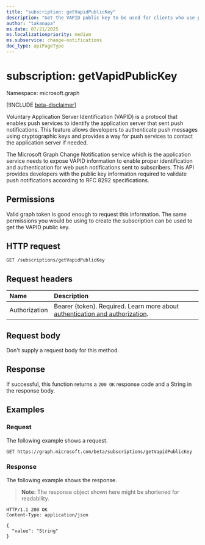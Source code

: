 ```yaml
---
title: "subscription: getVapidPublicKey"
description: "Get the VAPID public key to be used for clients who use push notification server."
author: "takanapa"
ms.date: 07/21/2025
ms.localizationpriority: medium
ms.subservice: change-notifications
doc_type: apiPageType
---
```


# subscription: getVapidPublicKey

Namespace: microsoft.graph

[!INCLUDE [beta-disclaimer](../../includes/beta-disclaimer.md)]

Voluntary Application Server Identification (VAPID) is a protocol that enables push services to identify the application server that sent push notifications. This feature allows developers to authenticate push messages using cryptographic keys and provides a way for push services to contact the application server if needed.

The Microsoft Graph Change Notification service which is the application service needs to expose VAPID information to enable proper identification and authentication for web push notifications sent to subscribers. This API provides developers with the public key information required to validate push notifications according to RFC 8292 specifications.

## Permissions

Valid graph token is good enough to request this information. The same permissions you would be using to create the subscription can be used to get the VAPID public key.

## HTTP request

<!-- {
  "blockType": "ignored"
}
-->
``` http
GET /subscriptions/getVapidPublicKey
```

## Request headers

|Name|Description|
|:---|:---|
|Authorization|Bearer {token}. Required. Learn more about [authentication and authorization](/graph/auth/auth-concepts).|

## Request body

Don't supply a request body for this method.

## Response

If successful, this function returns a `200 OK` response code and a String in the response body.

## Examples

### Request

The following example shows a request.
<!-- {
  "blockType": "request",
  "name": "subscriptionthis.getvapidpublickey"
}
-->
``` http
GET https://graph.microsoft.com/beta/subscriptions/getVapidPublicKey
```


### Response

The following example shows the response.
>**Note:** The response object shown here might be shortened for readability.
<!-- {
  "blockType": "response",
  "truncated": true,
  "@odata.type": "Edm.String"
}
-->
``` http
HTTP/1.1 200 OK
Content-Type: application/json

{
  "value": "String"
}
```

